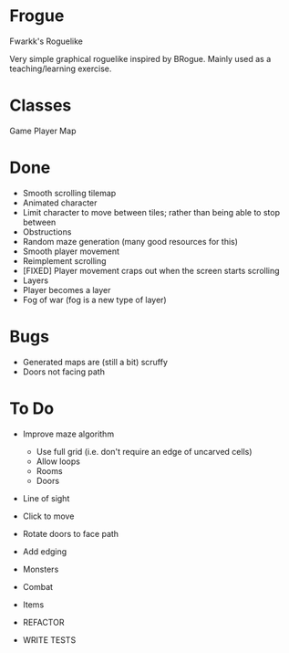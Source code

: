 Frogue
======

Fwarkk's Roguelike

Very simple graphical roguelike inspired by BRogue. Mainly used as a teaching/learning exercise.

Classes
=======
Game
Player
Map

Done
====
- Smooth scrolling tilemap
- Animated character
- Limit character to move between tiles; rather than being able to stop between
- Obstructions
- Random maze generation (many good resources for this)
- Smooth player movement
- Reimplement scrolling
- [FIXED] Player movement craps out when the screen starts scrolling
- Layers
- Player becomes a layer
- Fog of war (fog is a new type of layer)


Bugs
====
- Generated maps are (still a bit) scruffy
- Doors not facing path

To Do
=====
- Improve maze algorithm
    - Use full grid (i.e. don't require an edge of uncarved cells)
    - Allow loops
    - Rooms
    - Doors
- Line of sight
- Click to move
- Rotate doors to face path
- Add edging
- Monsters
- Combat
- Items

- REFACTOR
- WRITE TESTS

